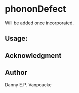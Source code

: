# phononDefect
Will be added once incorporated. 

## Usage:



## Acknowledgment



## Author
Danny E.P. Vanpoucke
